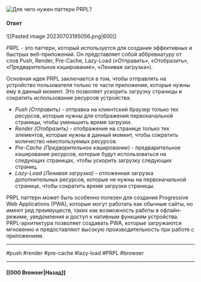 ![Для чего нужен паттерн PRPL?](https://youtu.be/DQ0BLu6rZYc?t=519)

#### Ответ

![[Pasted image 20230703195056.png|600]]

*PRPL* - это паттерн, который используется для создания эффективных и быстрых веб-приложений. Он представляет собой аббревиатуру от слов Push, Render, Pre-Cache, Lazy-Load («Отправить», «Отобразить», «Предварительное кэширование», «Ленивая загрузка»).

Основная идея PRPL заключается в том, чтобы отправлять на устройство пользователя только те части приложения, которые нужны ему в данный момент. Это позволяет ускорить загрузку страницы и сократить использование ресурсов устройства.

- *Push (Отправить)* - отправка на клиентский браузер только тех ресурсов, которые нужны для отображения первоначальной страницы, чтобы уменьшить время загрузки.
- *Render (Отобразить)* - отображение на странице только тех элементов, которые нужны в данный момент, чтобы сократить количество неиспользуемых ресурсов.
- *Pre-Cache (Предварительное кэширование)* - предварительное кэширование ресурсов, которые будут использоваться на следующих страницах, чтобы ускорить загрузку следующих страниц.
- *Lazy-Load (Ленивая загрузка)* - отложенная загрузка дополнительных ресурсов, которые не нужны на первоначальной странице, чтобы сократить время загрузки страницы.

PRPL паттерн может быть особенно полезен для создания Progressive Web Applications (PWA), которые могут работать как обычные сайты, но имеют ряд преимуществ, таких как возможность работы в офлайн-режиме, уведомления и доступ к нативным функциям устройства. PRPL-архитектура позволяет создавать PWA, которые загружаются мгновенно и предоставляют высокую производительность при работе с приложением.

___
#push #render #pre-cache #lazy-load #PRPL #browser

___

#### [[000 Browser|Назад]]